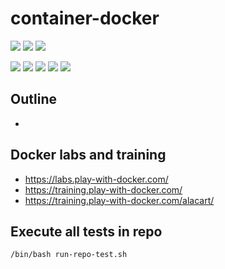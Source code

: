 # container-docker

![](https://img.shields.io/badge/language-xxx-blue)
![](https://img.shields.io/badge/technology-xxx,%20xxx-blue)
![](https://img.shields.io/badge/development%20year-2021-orange)

![](https://img.shields.io/github/languages/top/shijiansu/container-docker)
![](https://img.shields.io/github/languages/count/shijiansu/container-docker)
![](https://img.shields.io/github/languages/code-size/shijiansu/container-docker)
![](https://img.shields.io/github/repo-size/shijiansu/container-docker)
![](https://img.shields.io/github/last-commit/shijiansu/container-docker?color=red)

## Outline

- 

## Docker labs and training

- https://labs.play-with-docker.com/
- https://training.play-with-docker.com/
- https://training.play-with-docker.com/alacart/

## Execute all tests in repo

`/bin/bash run-repo-test.sh`
